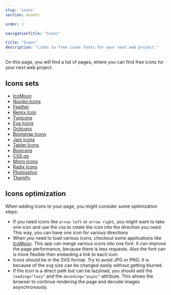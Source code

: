 ```yaml
---
slug: 'icons'
section: assets

order: 1

navigationTitle: "Icons"

title: "Icons"
description: "Links to free icons fonts for your next web project."
---
```


On this page, you will find a list of pages, where you can find free icons for your next web project.

## Icons sets
- [IcoMoon](https://icomoon.io/?ref=stylifycss.com)
- [Nucleo Icons](https://nucleoapp.com/free-icons/?ref=stylifycss.com)
- [Feather](https://feathericons.com/?ref=stylifycss.com)
- [Remix Icon](https://remixicon.com/?ref=stylifycss.com)
- [Typicons](https://www.s-ings.com/typicons/?ref=stylifycss.com)
- [Eva Icons](https://akveo.github.io/eva-icons/?ref=stylifycss.com)
- [Octicons](https://primer.style/octicons/?ref=stylifycss.com)
- [Bootstrap Icons](https://icons.getbootstrap.com/?ref=stylifycss.com)
- [Jam Icons](https://jam-icons.com/?ref=stylifycss.com)
- [Tabler Icons](https://tabler-icons.io/?ref=stylifycss.com)
- [Boxicons](https://boxicons.com/?ref=stylifycss.com)
- [CSS.gg](https://css.gg/?ref=stylifycss.com)
- [Mono Icons](https://icons.mono.company/?ref=stylifycss.com)
- [Radix Icons](https://icons.radix-ui.com/?ref=stylifycss.com)
- [Photosphor](https://phosphoricons.com/?ref=stylifycss.com)
- [Themify](https://themify.me/themify-icons?ref=stylifycss.com)

## Icons optimization
When adding icons to your page, you might consider some optimization steps:
- If you need icons like `arrow left` or `arrow right`, you might want to take one icon and use the css to rotate the icon into the direction you need. This way, you can have one icon for various directions
- When you need to load various icons, checkout some applications like [IcoMoon](https://icomoon.io). This app can merge various icons into one font. It can improve the page performance, because there is less requests. Also the font can is more flexible then embeding a link to each icon
- Icons should be in the SVG format. Try to avoid JPG or PNG. It is because of the svg size can be changed easily without getting blurred.
- If the icon is a direct path but can be lazyload, you should add the `loading="lazy"` and the `decoding="async"` attribute. This allows the browser to continue rendering the page and decode images asynchronously.
